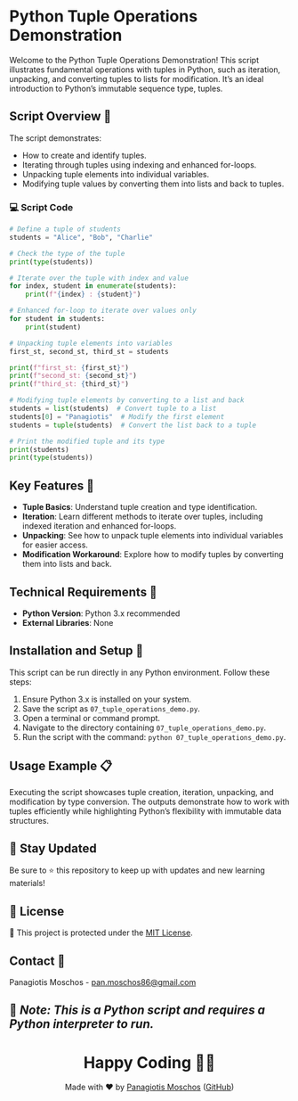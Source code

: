 # Python Tuple Operations Demonstration

Welcome to the Python Tuple Operations Demonstration! This script illustrates fundamental operations with tuples in Python, such as iteration, unpacking, and converting tuples to lists for modification. It’s an ideal introduction to Python’s immutable sequence type, tuples.

## Script Overview 📘

The script demonstrates:
- How to create and identify tuples.
- Iterating through tuples using indexing and enhanced for-loops.
- Unpacking tuple elements into individual variables.
- Modifying tuple values by converting them into lists and back to tuples.

### 💻 Script Code

```python
# Define a tuple of students
students = "Alice", "Bob", "Charlie"

# Check the type of the tuple
print(type(students))

# Iterate over the tuple with index and value
for index, student in enumerate(students):
    print(f"{index} : {student}")

# Enhanced for-loop to iterate over values only
for student in students:
    print(student)

# Unpacking tuple elements into variables
first_st, second_st, third_st = students

print(f"first_st: {first_st}")
print(f"second_st: {second_st}")
print(f"third_st: {third_st}")

# Modifying tuple elements by converting to a list and back
students = list(students)  # Convert tuple to a list
students[0] = "Panagiotis"  # Modify the first element
students = tuple(students)  # Convert the list back to a tuple

# Print the modified tuple and its type
print(students)
print(type(students))
```

## Key Features 🌟

- **Tuple Basics**: Understand tuple creation and type identification.
- **Iteration**: Learn different methods to iterate over tuples, including indexed iteration and enhanced for-loops.
- **Unpacking**: See how to unpack tuple elements into individual variables for easier access.
- **Modification Workaround**: Explore how to modify tuples by converting them into lists and back.

## Technical Requirements 🔧

- **Python Version**: Python 3.x recommended
- **External Libraries**: None

## Installation and Setup 🚀

This script can be run directly in any Python environment. Follow these steps:

1. Ensure Python 3.x is installed on your system.
2. Save the script as `07_tuple_operations_demo.py`.
3. Open a terminal or command prompt.
4. Navigate to the directory containing `07_tuple_operations_demo.py`.
5. Run the script with the command: `python 07_tuple_operations_demo.py`.

## Usage Example 📋

Executing the script showcases tuple creation, iteration, unpacking, and modification by type conversion. The outputs demonstrate how to work with tuples efficiently while highlighting Python’s flexibility with immutable data structures.

## 📢 Stay Updated
Be sure to ⭐ this repository to keep up with updates and new learning materials!

## 📄 License
🔐 This project is protected under the [MIT License](https://mit-license.org/).

## Contact 📧
Panagiotis Moschos - pan.moschos86@gmail.com

🔗 *Note: This is a Python script and requires a Python interpreter to run.*
---
<h1 align="center">Happy Coding 👨‍💻</h1>

<p align="center">
  Made with ❤️ by <a href="https://www.linkedin.com/in/panagiotis-moschos">Panagiotis Moschos</a> (<a href="https://github.com/pmoschos">GitHub</a>)
</p>